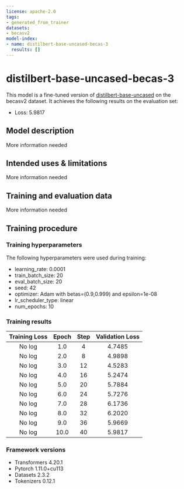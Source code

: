 ```yaml
---
license: apache-2.0
tags:
- generated_from_trainer
datasets:
- becasv2
model-index:
- name: distilbert-base-uncased-becas-3
  results: []
---
```


<!-- This model card has been generated automatically according to the information the Trainer had access to. You
should probably proofread and complete it, then remove this comment. -->

# distilbert-base-uncased-becas-3

This model is a fine-tuned version of [distilbert-base-uncased](https://huggingface.co/distilbert-base-uncased) on the becasv2 dataset.
It achieves the following results on the evaluation set:
- Loss: 5.9817

## Model description

More information needed

## Intended uses & limitations

More information needed

## Training and evaluation data

More information needed

## Training procedure

### Training hyperparameters

The following hyperparameters were used during training:
- learning_rate: 0.0001
- train_batch_size: 20
- eval_batch_size: 20
- seed: 42
- optimizer: Adam with betas=(0.9,0.999) and epsilon=1e-08
- lr_scheduler_type: linear
- num_epochs: 10

### Training results

| Training Loss | Epoch | Step | Validation Loss |
|:-------------:|:-----:|:----:|:---------------:|
| No log        | 1.0   | 4    | 4.7485          |
| No log        | 2.0   | 8    | 4.9898          |
| No log        | 3.0   | 12   | 4.5283          |
| No log        | 4.0   | 16   | 5.2474          |
| No log        | 5.0   | 20   | 5.7884          |
| No log        | 6.0   | 24   | 5.7276          |
| No log        | 7.0   | 28   | 6.1736          |
| No log        | 8.0   | 32   | 6.2020          |
| No log        | 9.0   | 36   | 5.9669          |
| No log        | 10.0  | 40   | 5.9817          |


### Framework versions

- Transformers 4.20.1
- Pytorch 1.11.0+cu113
- Datasets 2.3.2
- Tokenizers 0.12.1
